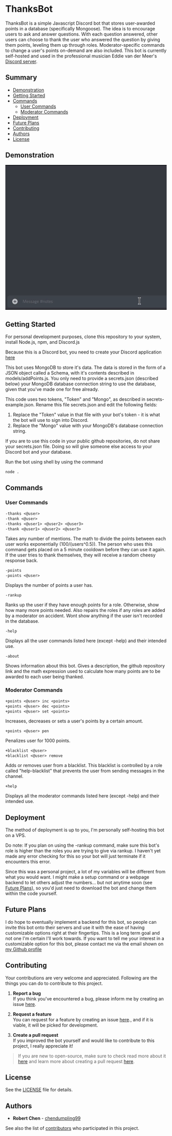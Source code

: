 # ThanksBot

ThanksBot is a simple Javascript Discord bot that stores user-awarded points in a database (specifically Mongoose). The idea is to encourage users to ask and answer questions. With each question answered, other users can choose to thank the user who answered the question by giving them points, leveling them up through roles. Moderator-specific commands to change a user's points on-demand are also included. This bot is currently self-hosted and used in the professional musician Eddie van der Meer's [Discord server](https://discord.com/invite/ZXKrfB2).

## Summary

  - [Demonstration](#demonstration)
  - [Getting Started](#getting-started)
  - [Commands](#commands)
    - [User Commands](#user-commands)
    - [Moderator Commands](#moderator-commands)
  - [Deployment](#deployment)
  - [Future Plans](#future-plans)
  - [Contributing](#contributing)
  - [Authors](#authors)
  - [License](#license)
  
## Demonstration

![Demonstration](demo.gif)

## Getting Started

For personal development purposes, clone this repository to your system, install Node.js, npm, and Discord.js
    
Because this is a Discord bot, you need to create your Discord application [here](https://discord.com/developers/applications)

This bot uses MongoDB to store it's data. The data is stored in the form of a JSON object called a Schema, with it's contents described in models/addPoints.js. You only need to provide a secrets.json (described below) your MongoDB database connection string to use the database, given that you've made one for free already.

This code uses two tokens, "Token" and "Mongo", as described in secrets-example.json. Rename this file secrets.json and edit the following fields:

1. Replace the "Token" value in that file with your bot's token - it is what the bot will use to sign into Discord. 
2. Replace the "Mongo" value with your MongoDB's database connection string. 

If you are to use this code in your public github repositories, do not share your secrets.json file. Doing so will give someone else access to your Discord bot and your database.

Run the bot using shell by using the command

    node .

## Commands

### User Commands

    -thanks <@user>
    -thank <@user>
    -thanks <@user1> <@user2> <@user3>
    -thank <@user1> <@user2> <@user3>

Takes any number of mentions. The math to divide the points between each user works exponentially (100/(users^0.5)). The person who uses this command gets placed on a 5 minute cooldown before they can use it again. If the user tries to thank themselves, they will receive a random cheesy response back.

    -points
    -points <@user>

Displays the number of points a user has.

    -rankup

Ranks up the user if they have enough points for a role. Otherwise, show how many more points needed. Also repairs the roles if any roles are added by a moderator on accident. Wont show anything if the user isn't recorded in the database.

    -help

Displays all the user commands listed here (except -help) and their intended use.

    -about

Shows information about this bot. Gives a description, the github repository link and the math expression used to calculate how many points are to be awarded to each user being thanked.

### Moderator Commands

    +points <@user> inc <points>
    +points <@user> dec <points>
    +points <@user> set <points>

Increases, decreases or sets a user's points by a certain amount.

    +points <@user> pen

Penalizes user for 1000 points.

    +blacklist <@user>
    +blacklist <@user> remove

Adds or removes user from a blacklist. This blacklist is controlled by a role called "help-blacklist" that prevents the user from sending messages in the channel.

    +help

Displays all the moderator commands listed here (except -help) and their intended use.

## Deployment

The method of deployment is up to you, I'm personally self-hosting this bot on a VPS.

Do note: If you plan on using the -rankup command, make sure this bot's role is higher than the roles you are trying to give via rankup. I haven't yet made any error checking for this so your bot will just terminate if it encounters this error.

Since this was a personal project, a lot of my variables will be different from what you would want. I might make a setup command or a webpage backend to let others adjust the numbers... but not anytime soon (see [Future Plans](future-plans)), so you'd just need to download the bot and change them within the code yourself.

## Future Plans

I do hope to eventually implement a backend for this bot, so people can invite this bot onto their servers and use it with the ease of having customizable options right at their fingertips. This is a long term goal and not one I'm certain I'll work towards. If you want to tell me your interest in a customizable option for this bot, please contact me via the email shown on [my Github profile](https://github.com/chendumpling99)

## Contributing

Your contributions are very welcome and appreciated. Following are the things you can do to contribute to this project.

1. **Report a bug** <br>
If you think you've encountered a bug, please inform me by creating an issue [here](https://github.com/chendumpling99/ThanksBot/issues).

2. **Request a feature** <br>
You can request for a feature by creating an issue [here](https://github.com/chendumpling99/ThanksBot/issues)., and if it is viable, it will be picked for development.

3. **Create a pull request** <br>
If you improved the bot yourself and would like to contribute to this project, I really appreciate it!

> If you are new to open-source, make sure to check read more about it [here](https://www.digitalocean.com/community/tutorial_series/an-introduction-to-open-source) and learn more about creating a pull request [here](https://www.digitalocean.com/community/tutorials/how-to-create-a-pull-request-on-github).

## License

See the [LICENSE](https://github.com/chendumpling99/ThanksBot/blob/master/LICENSE) file for details.

## Authors

  - **Robert Chen** -
    [chendumpling99](https://github.com/chendumpling99)

See also the list of
[contributors](https://github.com/chendumpling99/ThanksBot/contributors)
who participated in this project.
